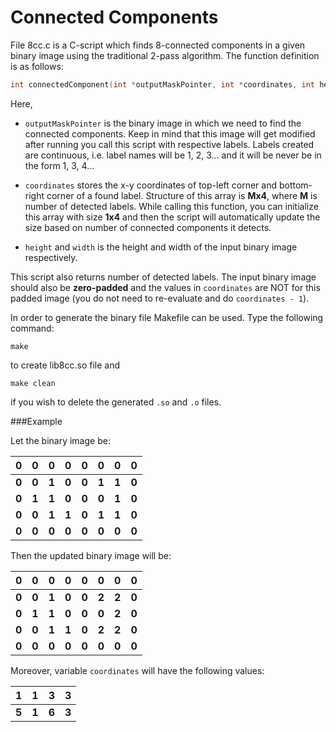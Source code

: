 # Connected Components


File 8cc.c is a C-script which finds 8-connected components in a given binary image using the traditional 2-pass algorithm. The function definition is as follows:

```C
int connectedComponent(int *outputMaskPointer, int *coordinates, int height, int width)
```
Here,

* `outputMaskPointer` is the binary image in which we need to find the connected components. Keep in mind that this image will get modified after running you call this script with respective labels. Labels created are continuous, i.e. label names will be 1, 2, 3... and it will be never be in the form 1, 3, 4...

* `coordinates` stores the x-y coordinates of top-left corner and bottom-right corner of a found label. Structure of this array is **Mx4**, where **M** is number of detected labels. While calling this function, you can initialize this array with size **1x4** and then the script will automatically update the size based on number of connected components it detects.

* `height` and `width` is the height and width of the input binary image respectively.

This script also returns number of detected labels. The input binary image should also be **zero-padded** and the values in `coordinates` are NOT for this padded image (you do not need to re-evaluate and do `coordinates - 1`).

In order to generate the binary file Makefile can be used. Type the following command:
```
make
```
to create lib8cc.so file and

```
make clean
```
if you wish to delete the generated `.so` and `.o` files.

###Example

Let the binary image be:

|   0  |   0   |   0   |   0   |   0   |   0   |   0   |   0   |
| ---- | ----- | ----- | ----- | ----- | ----- | ----- | ----- |
| **0**| **0** | **1** | **0** | **0** | **1** | **1** | **0** |
| **0**| **1** | **1** | **0** | **0** | **0** | **1** | **0** |
| **0**| **0** | **1** | **1** | **0** | **1** | **1** | **0** |
| **0**| **0** | **0** | **0** | **0** | **0** | **0** | **0** |

Then the updated binary image will be:

| 0    | 0 | 0 | 0 | 0 | 0 | 0 | 0 |
| ---- | ----- | ----- | ----- | ----- | ----- | ----- | ----- |
| **0**| **0** | **1** | **0** | **0** | **2** | **2** | **0** |
| **0**| **1** | **1** | **0** | **0** | **0** | **2** | **0** |
| **0**| **0** | **1** | **1** | **0** | **2** | **2** | **0** |
| **0**| **0** | **0** | **0** | **0** | **0** | **0** | **0** |

Moreover, variable `coordinates` will have the following values:

| 1 | 1 | 3 | 3 |
| ---- | ----- | ----- | ----- |
| **5**| **1** | **6** | **3** |
